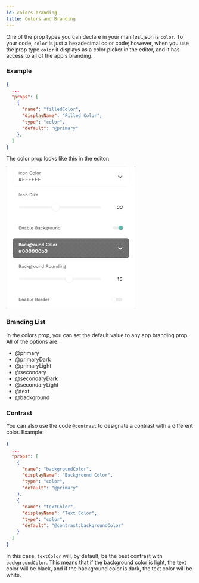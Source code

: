 ```yaml
---
id: colors-branding
title: Colors and Branding
---
```


One of the prop types you can declare in your manifest.json is `color`. To your code, `color` is just a hexadecimal color code; however, when you use the prop type `color` it displays as a color picker in the editor, and it has access to all of the app's branding.

### Example

```json
{
  ...
  "props": [
    {
      "name": "filledColor",
      "displayName": "Filled Color",
      "type": "color",
      "default": "@primary"
    },
  ]
}

```

The color prop looks like this in the editor:

<img src="/img/colors.gif" alt='Colors Example' />

### Branding List

In the colors prop, you can set the default value to any app branding prop. All of the options are:

- @primary
- @primaryDark
- @primaryLight
- @secondary
- @secondaryDark
- @secondaryLight
- @text
- @background

### Contrast

You can also use the code `@contrast` to designate a contrast with a different color. Example:

```json {5,14}
{
  ...
  "props": [
    {
      "name": "backgroundColor",
      "displayName": "Background Color",
      "type": "color",
      "default": "@primary"
    },
    {
      "name": "textColor",
      "displayName": "Text Color",
      "type": "color",
      "default": "@contrast:backgroundColor"
    }
  ]
}
```

In this case, `textColor` will, by default, be the best contrast with `backgroundColor`. This means
that if the background color is light, the text color will be black, and if the background color is dark, the text color will be white.
